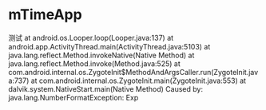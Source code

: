 # mTimeApp
测试
  at android.os.Looper.loop(Looper.java:137)
 at android.app.ActivityThread.main(ActivityThread.java:5103)
 at java.lang.reflect.Method.invokeNative(Native Method)
 at java.lang.reflect.Method.invoke(Method.java:525)
 at com.android.internal.os.ZygoteInit$MethodAndArgsCaller.run(ZygoteInit.java:737)
 at com.android.internal.os.ZygoteInit.main(ZygoteInit.java:553)
 at dalvik.system.NativeStart.main(Native Method)
Caused by: java.lang.NumberFormatException: Exp